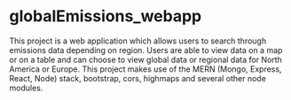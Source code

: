 # globalEmissions_webapp
This project is a web application which allows users to search through emissions data depending on region. Users are able to view data on a map or on a table and can choose to view
global data or regional data for North America or Europe. This project makes use of the MERN (Mongo, Express, React, Node) stack, bootstrap, cors, highmaps and several other node modules.

